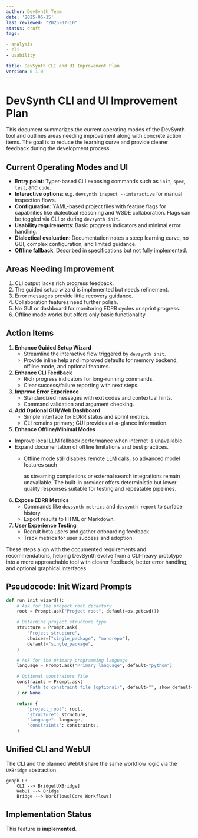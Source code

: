 ```yaml
---
author: DevSynth Team
date: '2025-06-15'
last_reviewed: "2025-07-10"
status: draft
tags:

- analysis
- cli
- usability

title: DevSynth CLI and UI Improvement Plan
version: 0.1.0
---
```


# DevSynth CLI and UI Improvement Plan

This document summarizes the current operating modes of the DevSynth tool and outlines areas needing improvement along with concrete action items. The goal is to reduce the learning curve and provide clearer feedback during the development process.

## Current Operating Modes and UI

- **Entry point**: Typer-based CLI exposing commands such as `init`, `spec`, `test`, and `code`.
- **Interactive options**: e.g. `devsynth inspect --interactive` for manual inspection flows.
- **Configuration**: YAML-based project files with feature flags for capabilities like dialectical reasoning and WSDE collaboration. Flags can be toggled via CLI or during `devsynth init`.
- **Usability requirements**: Basic progress indicators and minimal error handling.
- **Dialectical evaluation**: Documentation notes a steep learning curve, no GUI, complex configuration, and limited guidance.
- **Offline fallback**: Described in specifications but not fully implemented.


## Areas Needing Improvement

1. CLI output lacks rich progress feedback.
2. The guided setup wizard is implemented but needs refinement.
3. Error messages provide little recovery guidance.
4. Collaboration features need further polish.
5. No GUI or dashboard for monitoring EDRR cycles or sprint progress.
6. Offline mode works but offers only basic functionality.


## Action Items

1. **Enhance Guided Setup Wizard**
   - Streamline the interactive flow triggered by `devsynth init`.
   - Provide inline help and improved defaults for memory backend, offline mode, and optional features.
2. **Enhance CLI Feedback**
   - Rich progress indicators for long-running commands.
   - Clear success/failure reporting with next steps.
3. **Improve Error Experience**
   - Standardized messages with exit codes and contextual hints.
   - Command validation and argument checking.
4. **Add Optional GUI/Web Dashboard**
   - Simple interface for EDRR status and sprint metrics.
   - CLI remains primary; GUI provides at-a-glance information.
5. **Enhance Offline/Minimal Modes**
 - Improve local LLM fallback performance when internet is unavailable.
 - Expand documentation of offline limitations and best practices.
    - Offline mode still disables remote LLM calls, so advanced model features such

      as streaming completions or external search integrations remain unavailable.
      The built-in provider offers deterministic but lower quality responses
      suitable for testing and repeatable pipelines.

6. **Expose EDRR Metrics**
   - Commands like `devsynth metrics` and `devsynth report` to surface history.
   - Export results to HTML or Markdown.
7. **User Experience Testing**
   - Recruit beta users and gather onboarding feedback.
   - Track metrics for user success and adoption.


These steps align with the documented requirements and recommendations, helping DevSynth evolve from a CLI-heavy prototype into a more approachable tool with clearer feedback, better error handling, and optional graphical interfaces.

## Pseudocode: Init Wizard Prompts

```python
def run_init_wizard():
    # Ask for the project root directory
    root = Prompt.ask("Project root", default=os.getcwd())

    # Determine project structure type
    structure = Prompt.ask(
        "Project structure",
        choices=["single_package", "monorepo"],
        default="single_package",
    )

    # Ask for the primary programming language
    language = Prompt.ask("Primary language", default="python")

    # Optional constraints file
    constraints = Prompt.ask(
        "Path to constraint file (optional)", default="", show_default=False
    ) or None

    return {
        "project_root": root,
        "structure": structure,
        "language": language,
        "constraints": constraints,
    }
```

## Unified CLI and WebUI

The CLI and the planned WebUI share the same workflow logic via the `UXBridge` abstraction.

```mermaid
graph LR
    CLI --> Bridge[UXBridge]
    WebUI --> Bridge
    Bridge --> Workflows[Core Workflows]
```
## Implementation Status

This feature is **implemented**.

